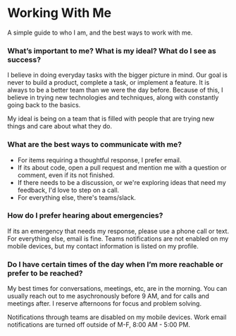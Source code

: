 # Working With Me

A simple guide to who I am, and the best ways to work with me.

### What’s important to me? What is my ideal? What do I see as success?

I believe in doing everyday tasks with the bigger picture in mind. Our goal is never to build a product, complete a task, or implement a feature. It is always to be a better team than we were the day before. Because of this, I believe in trying new technologies and techniques, along with constantly going back to the basics.

My ideal is being on a team that is filled with people that are trying new things and care about what they do.

### What are the best ways to communicate with me?

* For items requiring a thoughtful response, I prefer email. 
* If its about code, open a pull request and mention me with a question or comment, even if its not finished. 
* If there needs to be a discussion, or we're exploring ideas that need my feedback, I'd love to step on a call.
* For everything else, there's teams/slack. 

### How do I prefer hearing about emergencies?

If its an emergency that needs my response, please use a phone call or text. For everything else, email is fine. Teams notifications are not enabled on my mobile devices, but my contact information is listed on my profile.

### Do I have certain times of the day when I’m more reachable or prefer to be reached?

My best times for conversations, meetings, etc, are in the morning. You can usually reach out to me asychronously before 9 AM, and for calls and meetings after. I reserve afternoons for focus and problem solving. 

Notifications through teams are disabled on my mobile devices. Work email notifications are turned off outside of M-F, 8:00 AM - 5:00 PM.
